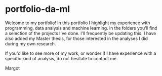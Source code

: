 # portfolio-da-ml
Welcome to my portfolio! In this portfolio I highlight my experience with programming, data analysis and machine learning.
In the folders you'll find a selection of the projects I've done. I'll frequently be updating this. 
I have also added my Master thesis, for those interested in the analyses I did during my own research.

If you'd like to see more of my work, or wonder if I have experience with a specific kind of analysis, do not hesitate to contact me.

Margot

